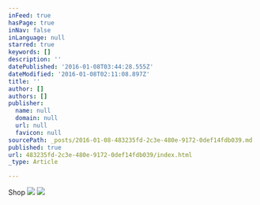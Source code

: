 ```yaml
---
inFeed: true
hasPage: true
inNav: false
inLanguage: null
starred: true
keywords: []
description: ''
datePublished: '2016-01-08T03:44:28.555Z'
dateModified: '2016-01-08T02:11:08.897Z'
title: ''
author: []
authors: []
publisher:
  name: null
  domain: null
  url: null
  favicon: null
sourcePath: _posts/2016-01-08-483235fd-2c3e-480e-9172-0def14fdb039.md
published: true
url: 483235fd-2c3e-480e-9172-0def14fdb039/index.html
_type: Article

---
```

Shop
![](https://the-grid-user-content.s3-us-west-2.amazonaws.com/db000cec-24c5-4180-8c7a-cbf47dabaae3.png)
![](https://the-grid-user-content.s3-us-west-2.amazonaws.com/5ed0d4fb-88a8-4826-bd95-463edf0a26a0.png)